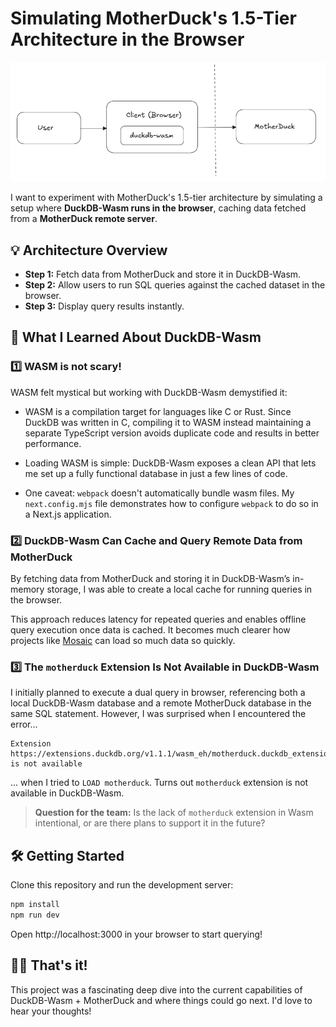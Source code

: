 # Simulating MotherDuck's 1.5-Tier Architecture in the Browser

![1.5-tier architecture](15tierarch.png)

I want to experiment with MotherDuck's 1.5-tier architecture by simulating a setup where **DuckDB-Wasm runs in the browser**, caching data fetched from a **MotherDuck remote server**.

## 💡 Architecture Overview

-   **Step 1:** Fetch data from MotherDuck and store it in DuckDB-Wasm.
-   **Step 2:** Allow users to run SQL queries against the cached dataset in the browser.
-   **Step 3:** Display query results instantly.

## 🚀 What I Learned About DuckDB-Wasm

### 1️⃣ WASM is not scary!

WASM felt mystical but working with DuckDB-Wasm demystified it:

-   WASM is a compilation target for languages like C or Rust. Since DuckDB was written in C, compiling it to WASM instead maintaining a separate TypeScript version avoids duplicate code and results in better performance.

-   Loading WASM is simple: DuckDB-Wasm exposes a clean API that lets me set up a fully functional database in just a few lines of code.

-   One caveat: `webpack` doesn't automatically bundle wasm files. My `next.config.mjs` file demonstrates how to configure `webpack` to do so in a Next.js application.

### 2️⃣ DuckDB-Wasm Can Cache and Query Remote Data from MotherDuck

By fetching data from MotherDuck and storing it in DuckDB-Wasm’s in-memory storage, I was able to create a local cache for running queries in the browser.

This approach reduces latency for repeated queries and enables offline query execution once data is cached. It becomes much clearer how projects like [Mosaic](https://github.com/uwdata/mosaic) can load so much data so quickly.

### 3️⃣ The `motherduck` Extension Is Not Available in DuckDB-Wasm

I initially planned to execute a dual query in browser, referencing both a local DuckDB-Wasm database and a remote MotherDuck database in the same SQL statement. However, I was surprised when I encountered the error...

```
Extension https://extensions.duckdb.org/v1.1.1/wasm_eh/motherduck.duckdb_extension.wasm is not available
```

... when I tried to `LOAD motherduck`. Turns out `motherduck` extension is not available in DuckDB-Wasm.

> **Question for the team:** Is the lack of `motherduck` extension in Wasm intentional, or are there plans to support it in the future?

## 🛠️ Getting Started

Clone this repository and run the development server:

```bash
npm install
npm run dev
```

Open http://localhost:3000 in your browser to start querying!

## 👋🏼 That's it!

This project was a fascinating deep dive into the current capabilities of DuckDB-Wasm + MotherDuck and where things could go next. I'd love to hear your thoughts!
